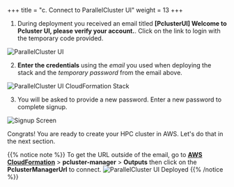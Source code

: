 +++
title = "c. Connect to ParallelCluster UI"
weight = 13
+++

1. During deployment you received an email titled **[PclusterUI] Welcome to Pcluster UI, please verify your account.**. Click on the link to login with the temporary code provided.

![ParallelCluster UI](pcm-email.png)

2. **Enter the credentials**  using the *email* you used when deploying the stack and the *temporary password* from the email above.

![ParallelCluster UI CloudFormation Stack](pcmanager-creds.png)

3. You will be asked to provide a new password. Enter a new password to complete signup.

![Signup Screen](signup.png)

Congrats! You are ready to create your HPC cluster in AWS. Let's do that in the next section.

{{% notice note %}}
To get the URL outside of the email, go to [**AWS CloudFormation**](https://console.aws.amazon.com/cloudformation/home) > **pcluster-manager** > **Outputs** then click on the **PclusterManagerUrl** to connect.
![ParallelCluster UI Deployed](pcmanager-url.png)
{{% /notice %}}